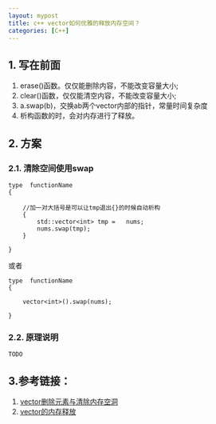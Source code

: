 ```yaml
---
layout: mypost
title: c++ vector如何优雅的释放内存空间？
categories: [C++]
---
```

## 1. 写在前面
1. erase()函数。仅仅能删除内容，不能改变容量大小;
2. clear()函数，仅仅能清空内容，不能改变容量大小;
3. a.swap(b)，交换ab两个vector内部的指针，常量时间复杂度
4. 析构函数的时，会对内存进行了释放。

## 2. 方案
### 2.1. 清除空间使用swap
```
type  functionName
{

    //加一对大括号是可以让tmp退出{}的时候自动析构
    {
        std::vector<int> tmp =   nums;  
        nums.swap(tmp);  
    }

}
```
或者
```
type  functionName
{
    
    vector<int>().swap(nums);

}
```
### 2.2. 原理说明

```
TODO
```

## 3.参考链接：
1. [vector删除元素与清除内存空洞](https://www.cnblogs.com/zsychanpin/p/7048795.html)
2. [vector的内存释放](https://www.cnblogs.com/summerRQ/articles/2407974.html)
